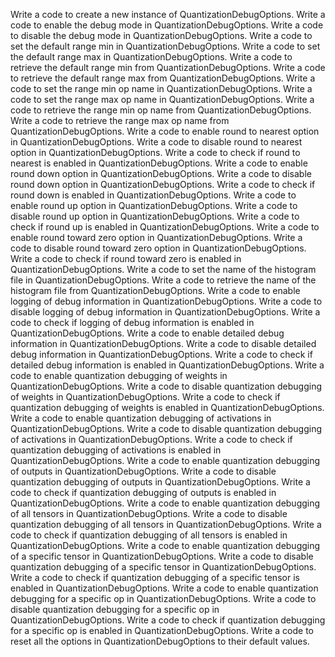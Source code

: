Write a code to create a new instance of QuantizationDebugOptions.
Write a code to enable the debug mode in QuantizationDebugOptions.
Write a code to disable the debug mode in QuantizationDebugOptions.
Write a code to set the default range min in QuantizationDebugOptions.
Write a code to set the default range max in QuantizationDebugOptions.
Write a code to retrieve the default range min from QuantizationDebugOptions.
Write a code to retrieve the default range max from QuantizationDebugOptions.
Write a code to set the range min op name in QuantizationDebugOptions.
Write a code to set the range max op name in QuantizationDebugOptions.
Write a code to retrieve the range min op name from QuantizationDebugOptions.
Write a code to retrieve the range max op name from QuantizationDebugOptions.
Write a code to enable round to nearest option in QuantizationDebugOptions.
Write a code to disable round to nearest option in QuantizationDebugOptions.
Write a code to check if round to nearest is enabled in QuantizationDebugOptions.
Write a code to enable round down option in QuantizationDebugOptions.
Write a code to disable round down option in QuantizationDebugOptions.
Write a code to check if round down is enabled in QuantizationDebugOptions.
Write a code to enable round up option in QuantizationDebugOptions.
Write a code to disable round up option in QuantizationDebugOptions.
Write a code to check if round up is enabled in QuantizationDebugOptions.
Write a code to enable round toward zero option in QuantizationDebugOptions.
Write a code to disable round toward zero option in QuantizationDebugOptions.
Write a code to check if round toward zero is enabled in QuantizationDebugOptions.
Write a code to set the name of the histogram file in QuantizationDebugOptions.
Write a code to retrieve the name of the histogram file from QuantizationDebugOptions.
Write a code to enable logging of debug information in QuantizationDebugOptions.
Write a code to disable logging of debug information in QuantizationDebugOptions.
Write a code to check if logging of debug information is enabled in QuantizationDebugOptions.
Write a code to enable detailed debug information in QuantizationDebugOptions.
Write a code to disable detailed debug information in QuantizationDebugOptions.
Write a code to check if detailed debug information is enabled in QuantizationDebugOptions.
Write a code to enable quantization debugging of weights in QuantizationDebugOptions.
Write a code to disable quantization debugging of weights in QuantizationDebugOptions.
Write a code to check if quantization debugging of weights is enabled in QuantizationDebugOptions.
Write a code to enable quantization debugging of activations in QuantizationDebugOptions.
Write a code to disable quantization debugging of activations in QuantizationDebugOptions.
Write a code to check if quantization debugging of activations is enabled in QuantizationDebugOptions.
Write a code to enable quantization debugging of outputs in QuantizationDebugOptions.
Write a code to disable quantization debugging of outputs in QuantizationDebugOptions.
Write a code to check if quantization debugging of outputs is enabled in QuantizationDebugOptions.
Write a code to enable quantization debugging of all tensors in QuantizationDebugOptions.
Write a code to disable quantization debugging of all tensors in QuantizationDebugOptions.
Write a code to check if quantization debugging of all tensors is enabled in QuantizationDebugOptions.
Write a code to enable quantization debugging of a specific tensor in QuantizationDebugOptions.
Write a code to disable quantization debugging of a specific tensor in QuantizationDebugOptions.
Write a code to check if quantization debugging of a specific tensor is enabled in QuantizationDebugOptions.
Write a code to enable quantization debugging for a specific op in QuantizationDebugOptions.
Write a code to disable quantization debugging for a specific op in QuantizationDebugOptions.
Write a code to check if quantization debugging for a specific op is enabled in QuantizationDebugOptions.
Write a code to reset all the options in QuantizationDebugOptions to their default values.